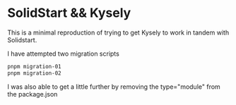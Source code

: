 # SolidStart && Kysely

This is a minimal reproduction of trying to get Kysely to work in tandem with Solidstart.

I have attempted two migration scripts

```bash
pnpm migration-01
pnpm migration-02
```

I was also able to get a little further by removing the type="module" from the package.json
